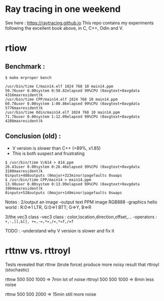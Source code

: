 # Ray tracing in one weekend
See here : https://raytracing.github.io
This repo contains my experiments following the excellent book above,
in C, C++, Odin and V.

# rtiow
Benchmark :
-------------
`$ make mrproper bench`

```
/usr/bin/time C/main14.elf 1024 768 10 main14.ppm
50.76user 0.00system 0:50.82elapsed 99%CPU (0avgtext+0avgdata 4316maxresident)k
/usr/bin/time CPP/main14.elf 1024 768 10 main14.ppm
60.78user 0.00system 1:00.86elapsed 99%CPU (0avgtext+0avgdata 5776maxresident)k
/usr/bin/time Odin/main14.elf 1024 768 10 main14.ppm
71.76user 0.00system 1:12.09elapsed 99%CPU (0avgtext+0avgdata 4208maxresident)k
```

Conclusion (old) :
-------------------
- V version is slower than C++ (+89%, x1.85)
- This is both suspect and frustrating

```
$ /usr/bin/time V/A14 > A14.ppm
26.43user 0.00system 0:26.46elapsed 99%CPU (0avgtext+0avgdata 3108maxresident)k
0inputs+488outputs (0major+323minor)pagefaults 0swaps
$ /usr/bin/time CPP/main14 > main14.ppm
13.98user 0.00system 0:13.99elapsed 99%CPU (0avgtext+0avgdata 3904maxresident)k
0inputs+528outputs (0major+149minor)pagefaults 0swaps
```

Notes :
2/output an image
-output text PPM image RGB888
-graphics hello world : R:0=>1 LTR, G:0=>1 BTT; G=>Y, B=>R

3/the vec3 class
-vec3 class : color,location,direction,offset,...
-operators : `+,-,[],&[], +=,-=,*=,/=,*=f,/=f`

TODO :
-understand why V version is slower and fix it

# rttnw vs. rttroyl
Tests revealed that rttnw (brute force) produce more noisy result
that rttroyl (stochastic)

rttnw   500 500 1000 => 7min lot of noise
rttroyl 500 500 1000 => 8min less noise

rttnw   500 500 2000 => 15min still more noise
